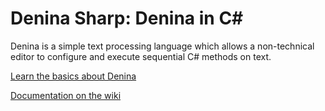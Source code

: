 # Denina Sharp: Denina in <span>C#</span>

Denina is a simple text processing language which allows a non-technical editor to configure and execute sequential C# methods on text.

[Learn the basics about Denina](http://denina.org)

[Documentation on the wiki](https://github.com/deanebarker/Denina-Sharp/wiki)